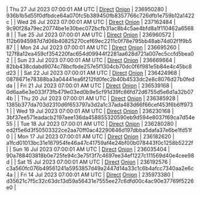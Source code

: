 | Thu 27 Jul 2023 07:00:01 AM UTC | [Direct](https://oshi.at/jpUN) [Onion](http://5ety7tpkim5me6eszuwcje7bmy25pbtrjtue7zkqqgziljwqy3rrikqd.onion/jpUN) | 236950280 | 936b1b5d55f0dfbdce64a070fc5b389450fb8357766c726dfb1e759b12a1422c | 
| Wed 26 Jul 2023 07:00:01 AM UTC | [Direct](https://oshi.at/Doee) [Onion](http://5ety7tpkim5me6eszuwcje7bmy25pbtrjtue7zkqqgziljwqy3rrikqd.onion/Doee) | 237162484 | 9c90f28a79ec20774be1e30bec072bcfb31ac8b4c5ae4bfd8a1f110462a65688 | 
| Tue 25 Jul 2023 07:00:01 AM UTC | [Direct](https://oshi.at/vibc) [Onion](http://5ety7tpkim5me6eszuwcje7bmy25pbtrjtue7zkqqgziljwqy3rrikqd.onion/vibc) | 236960572 | 112b6945987d7d06b40825270cef69ec2211c0f78e795bb48ab74d02f1f9b587 | 
| Mon 24 Jul 2023 07:00:01 AM UTC | [Direct](https://oshi.at/iapo) [Onion](http://5ety7tpkim5me6eszuwcje7bmy25pbtrjtue7zkqqgziljwqy3rrikqd.onion/iapo) | 236695260 | 127f8a12ea459cf354220fac654d09944f2281aa628d721a007ec5ccfd5bea02 | 
| Sun 23 Jul 2023 07:00:01 AM UTC | [Direct](https://oshi.at/cTas) [Onion](http://5ety7tpkim5me6eszuwcje7bmy25pbtrjtue7zkqqgziljwqy3rrikqd.onion/cTas) | 236669664 | 82bb438cdabd9074c78bcfbde257e5f1304cb70dc0f6f981e5b84e4c45bc8d23 | 
| Sat 22 Jul 2023 07:00:01 AM UTC | [Direct](https://oshi.at/feTu) [Onion](http://5ety7tpkim5me6eszuwcje7bmy25pbtrjtue7zkqqgziljwqy3rrikqd.onion/feTu) | 236424968 | 0878671e78388ba3a04441ea6f212fd0fec2b40b4533dc2e8c8076d27b0fedda | 
| Fri 21 Jul 2023 07:00:01 AM UTC | [Direct](https://oshi.at/HCtU) [Onion](http://5ety7tpkim5me6eszuwcje7bmy25pbtrjtue7zkqqgziljwqy3rrikqd.onion/HCtU) | 236539168 | 0d6aa6e3e033f73fb479e03ed0b9e5cf91d39fc86fd72d6755d5e6d1a32b074b | 
| Thu 20 Jul 2023 07:00:01 AM UTC | [Direct](https://oshi.at/KkAv) [Onion](http://5ety7tpkim5me6eszuwcje7bmy25pbtrjtue7zkqqgziljwqy3rrikqd.onion/KkAv) | 236385928 | 1385b377da703d2310d6f653797a3d2a1c37ada483d66f66cef453f6b6ff9731 | 
| Wed 19 Jul 2023 07:00:01 AM UTC | [Direct](https://oshi.at/Essf) [Onion](http://5ety7tpkim5me6eszuwcje7bmy25pbtrjtue7zkqqgziljwqy3rrikqd.onion/Essf) | 236230168 | 3bf37ee571eadacb2197aee136da458855320590eb9d594e8037f69ca7d54e55 | 
| Tue 18 Jul 2023 07:00:01 AM UTC | [Direct](https://oshi.at/QTuh) [Onion](http://5ety7tpkim5me6eszuwcje7bmy25pbtrjtue7zkqqgziljwqy3rrikqd.onion/QTuh) | 236280280 | ed2f5e6d3f50503322ce2aa70ff0ac42290646d197dbba5dafa37e6be1fd51f0 | 
| Mon 17 Jul 2023 07:00:01 AM UTC | [Direct](https://oshi.at/xFfk) [Onion](http://5ety7tpkim5me6eszuwcje7bmy25pbtrjtue7zkqqgziljwqy3rrikqd.onion/xFfk) | 236182620 | a1fcd01013bc31e187954fe46a47c41759af4e24bf00b078443f0c1258b5222f | 
| Sun 16 Jul 2023 07:00:01 AM UTC | [Direct](https://oshi.at/UVMu) [Onion](http://5ety7tpkim5me6eszuwcje7bmy25pbtrjtue7zkqqgziljwqy3rrikqd.onion/UVMu) | 236035404 | 90a788403818b0e725fe94c3e75f3f7c4697ee34ef1227c111569d40e4cee98d | 
| Sat 15 Jul 2023 07:00:01 AM UTC | [Direct](https://oshi.at/ErFZ) [Onion](http://5ety7tpkim5me6eszuwcje7bmy25pbtrjtue7zkqqgziljwqy3rrikqd.onion/ErFZ) | 236192576 | c3a560fc076b49561241a5953857d49a2447d14a33c1c6b4afcc7340aa2e6c4a | 
| Fri 14 Jul 2023 07:00:01 AM UTC | [Direct](https://oshi.at/NQsW) [Onion](http://5ety7tpkim5me6eszuwcje7bmy25pbtrjtue7zkqqgziljwqy3rrikqd.onion/NQsW) | 235973380 | d35621c7f5c32c63dc13d59a56431e7555ee27c6dfd00c4ac90e37769f5226e0 | 
